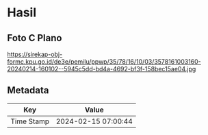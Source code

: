 # Hasil

## Foto C Plano

https://sirekap-obj-formc.kpu.go.id/de3e/pemilu/ppwp/35/78/16/10/03/3578161003160-20240214-160102--5945c5dd-bd4a-4692-bf3f-158bec15ae04.jpg


## Metadata

| Key        | Value               |
| ---------- | ------------------- |
| Time Stamp | 2024-02-15 07:00:44 |




